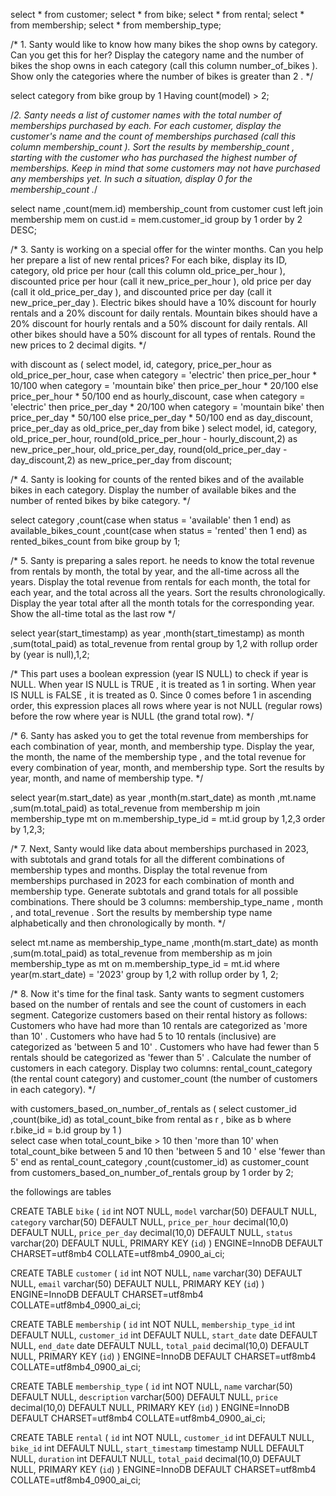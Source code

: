 select * from customer;
select * from bike;
select * from rental;
select * from membership;
select * from membership_type;

/* 1. Santy would like to know how many bikes the shop owns by category. Can
you get this for her? 
Display the category name and the number of bikes the shop owns in
each category (call this column number_of_bikes ). Show only the categories
where the number of bikes is greater than 2 .  */

select category 
from bike
group by 1
Having count(model) > 2;

/*2. Santy needs a list of customer names with the total number of
memberships purchased by each.
For each customer, display the customer's name and the count of
memberships purchased (call this column membership_count ). Sort the
results by membership_count , starting with the customer who has purchased
the highest number of memberships. Keep in mind that some customers may not have purchased any
memberships yet. In such a situation, display 0 for the membership_count .*/

select name
,count(mem.id) membership_count
from customer cust 
left join membership mem 
on cust.id = mem.customer_id
group by 1
order by 2 DESC;

/* 3. Santy is working on a special offer for the winter months. Can you help her
prepare a list of new rental prices?
For each bike, display its ID, category, old price per hour (call this column 
old_price_per_hour ), discounted price per hour (call it new_price_per_hour ), old
price per day (call it old_price_per_day ), and discounted price per day (call it
new_price_per_day ).
Electric bikes should have a 10% discount for hourly rentals and a 20%
discount for daily rentals. Mountain bikes should have a 20% discount for
hourly rentals and a 50% discount for daily rentals. All other bikes should
have a 50% discount for all types of rentals.
Round the new prices to 2 decimal digits.   */

with discount as (
select model,
id,
category,
price_per_hour as old_price_per_hour,
case when category = 'electric' then price_per_hour * 10/100 
     when category = 'mountain bike' then price_per_hour * 20/100 
     else price_per_hour * 50/100 end as hourly_discount,
case when category = 'electric' then price_per_day * 20/100 
     when category = 'mountain bike' then price_per_day * 50/100 
     else price_per_day * 50/100 end as day_discount,    
price_per_day as old_price_per_day
from bike
)
select model,
id,
category,
old_price_per_hour,
round(old_price_per_hour - hourly_discount,2) as new_price_per_hour,
old_price_per_day,
round(old_price_per_day - day_discount,2) as new_price_per_day
from discount;

/* 4. Santy is looking for counts of the rented bikes and of the available bikes in
each category.
Display the number of available bikes and the number of rented bikes by bike category. */

select category 
,count(case 
		 when status = 'available' 
			then 1 end) as available_bikes_count
,count(case 
		when status = 'rented' 
            then 1 end) as rented_bikes_count
from bike 
group by 1;

/* 5. Santy is preparing a sales report. he needs to know the total revenue
from rentals by month, the total by year, and the all-time across all the
years. 
Display the total revenue from rentals for each month, the total for each
year, and the total across all the years.
Sort the results chronologically. Display the year total after all the month
totals for the corresponding year. Show the all-time total as the last row */

select year(start_timestamp) as year
,month(start_timestamp) as month
,sum(total_paid) as total_revenue
from rental
group by 1,2 with rollup
order by (year is null),1,2;

/* This part uses a boolean expression (year IS NULL) to check if year is NULL.
When year IS NULL is TRUE , it is treated as 1 in sorting.
When year IS NULL is FALSE , it is treated as 0.
Since 0 comes before 1 in ascending order, 
this expression places all rows where year is not NULL (regular rows) 
before the row where year is NULL (the grand total row).
*/


/* 6. Santy has asked you to get the total revenue from memberships for each
combination of year, month, and membership type.
Display the year, the month, the name of the membership type , and
 the total revenue for every combination of year, month, and membership type.
Sort the results by year, month, and name of membership type. */

select year(m.start_date) as year
,month(m.start_date) as month
,mt.name
,sum(m.total_paid) as total_revenue
from membership m 
join membership_type mt 
on m.membership_type_id = mt.id 
group by 1,2,3
order by 1,2,3;

/* 7. Next, Santy would like data about memberships purchased in 2023, with
subtotals and grand totals for all the different combinations of membership
types and months.
Display the total revenue from memberships purchased in 2023 for each
combination of month and membership type. Generate subtotals and
grand totals for all possible combinations. There should be 3 columns: 
membership_type_name , month , and total_revenue .
Sort the results by membership type name alphabetically and then 
chronologically by month. */

select mt.name as membership_type_name 
,month(m.start_date) as month
,sum(m.total_paid) as total_revenue
from membership as m 
join membership_type as mt 
on m.membership_type_id = mt.id
where year(m.start_date) = '2023'
group by 1,2 with rollup
order by 1, 2;  

/* 8. Now it's time for the final task.
Santy wants to segment customers based on the number of rentals and
see the count of customers in each segment.
Categorize customers based on their rental history as follows:
Customers who have had more than 10 rentals are categorized as 'more
than 10' .
Customers who have had 5 to 10 rentals (inclusive) are categorized as 
'between 5 and 10' .
Customers who have had fewer than 5 rentals should be categorized as
'fewer than 5' .
Calculate the number of customers in each category. Display two columns: 
rental_count_category (the rental count category) and customer_count (the
number of customers in each category). */

with customers_based_on_number_of_rentals as 
	(
		select customer_id ,count(bike_id) as total_count_bike
		from rental as r , bike as b 
		where r.bike_id = b.id
		group by 1
	)		
select case when total_count_bike > 10 then 'more than 10' 
            when total_count_bike between 5 and 10 then 'between 5 and 10 '
            else 'fewer than 5' end as rental_count_category
,count(customer_id) as customer_count
from customers_based_on_number_of_rentals 
group by 1
order by 2;

the followings are tables 

CREATE TABLE `bike` (
  `id` int NOT NULL,
  `model` varchar(50) DEFAULT NULL,
  `category` varchar(50) DEFAULT NULL,
  `price_per_hour` decimal(10,0) DEFAULT NULL,
  `price_per_day` decimal(10,0) DEFAULT NULL,
  `status` varchar(20) DEFAULT NULL,
  PRIMARY KEY (`id`)
) ENGINE=InnoDB DEFAULT CHARSET=utf8mb4 COLLATE=utf8mb4_0900_ai_ci;

CREATE TABLE `customer` (
  `id` int NOT NULL,
  `name` varchar(30) DEFAULT NULL,
  `email` varchar(50) DEFAULT NULL,
  PRIMARY KEY (`id`)
) ENGINE=InnoDB DEFAULT CHARSET=utf8mb4 COLLATE=utf8mb4_0900_ai_ci;

CREATE TABLE `membership` (
  `id` int NOT NULL,
  `membership_type_id` int DEFAULT NULL,
  `customer_id` int DEFAULT NULL,
  `start_date` date DEFAULT NULL,
  `end_date` date DEFAULT NULL,
  `total_paid` decimal(10,0) DEFAULT NULL,
  PRIMARY KEY (`id`)
) ENGINE=InnoDB DEFAULT CHARSET=utf8mb4 COLLATE=utf8mb4_0900_ai_ci;

CREATE TABLE `membership_type` (
  `id` int NOT NULL,
  `name` varchar(50) DEFAULT NULL,
  `description` varchar(500) DEFAULT NULL,
  `price` decimal(10,0) DEFAULT NULL,
  PRIMARY KEY (`id`)
) ENGINE=InnoDB DEFAULT CHARSET=utf8mb4 COLLATE=utf8mb4_0900_ai_ci;

CREATE TABLE `rental` (
  `id` int NOT NULL,
  `customer_id` int DEFAULT NULL,
  `bike_id` int DEFAULT NULL,
  `start_timestamp` timestamp NULL DEFAULT NULL,
  `duration` int DEFAULT NULL,
  `total_paid` decimal(10,0) DEFAULT NULL,
  PRIMARY KEY (`id`)
) ENGINE=InnoDB DEFAULT CHARSET=utf8mb4 COLLATE=utf8mb4_0900_ai_ci;

